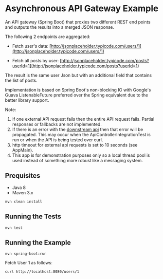 # Asynchronous API Gateway Example

An API gateway (Spring Boot) that proxies two different REST end points and outputs the results into a merged JSON response.

The following 2 endpoints are aggregated:

   * Fetch user's data: [http://jsonplaceholder.typicode.com/users/1](http://jsonplaceholder.typicode.com/users/1)

   * Fetch all posts by user:  [http://jsonplaceholder.typicode.com/posts?userId=1](http://jsonplaceholder.typicode.com/posts?userId=1)
   

The result is the same user Json but with an additional field that contains the list of posts.
        
Implementation is based on Spring Boot's non-blocking IO with Google's Guava ListenableFuture preferred over the Spring equivalent due to the better library support.

Note: 

   1. If one external API request fails then the entire API request fails. Partial responses or fallbacks are not implemented.
   2. If there is an error with the [downstream api](http://jsonplaceholder.typicode.com) then that error will be propagated. This may occur when the ApiControllerIntegrationTest is run or when the API is being tested over curl.
   3. http timeout for external api requests is set to 10 seconds (see AppMain). 
   4. This app is for demonstration purposes only so a local thread pool is used instead of something more robust like a messaging system.


## Prequisites

   * Java 8
   * Maven 3.x
   
```
mvn clean install
```   


## Running the Tests

```
mvn test
```

## Running the Example

```
mvn spring-boot:run
```

Fetch User 1 as follows:
```
curl http://localhost:8080/users/1
```



